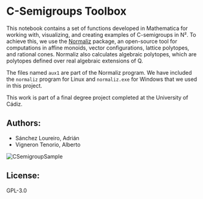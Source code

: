 # C-Semigroups Toolbox

This notebook contains a set of functions developed in Mathematica for working with, visualizing, and creating examples of C-semigroups in N². To achieve this, we use the [Normaliz](https://www.normaliz.uni-osnabrueck.de/) package, an open-source tool for computations in affine monoids, vector configurations, lattice polytopes, and rational cones. Normaliz also calculates algebraic polytopes, which are polytopes defined over real algebraic extensions of Q. 

The files named `aux1` are part of the Normaliz program. We have included the `normaliz` program for Linux and `normaliz.exe` for Windows that we used in this project.

This work is part of a final degree project completed at the University of Cádiz.

## Authors:
- Sánchez Loureiro, Adrián
- Vigneron Tenorio, Alberto

![CSemigroupSample](https://github.com/user-attachments/assets/f770d44f-02b4-41f0-8da0-1d9500d486d6)


## License:
GPL-3.0
